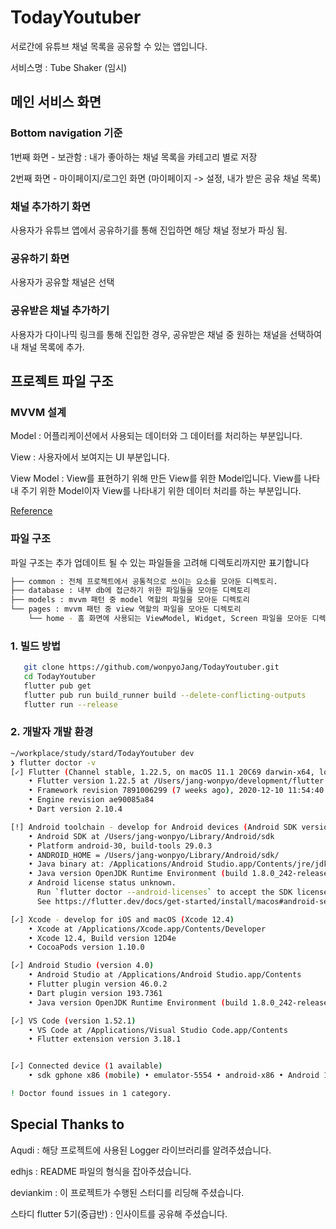 # TodayYoutuber

서로간에 유튜브 채널 목록을 공유할 수 있는 앱입니다.

서비스명 : Tube Shaker (임시)

## 메인 서비스 화면

### Bottom navigation 기준

1번째 화면 - 보관함 : 내가 좋아하는 채널 목록을 카테고리 별로 저장

2번째 화면 - 마이페이지/로그인 화면 (마이페이지 -> 설정, 내가 받은 공유 채널 목록)

### 채널 추가하기 화면

사용자가 유튜브 앱에서 공유하기를 통해 진입하면 해당 채널 정보가 파싱 됨.

### 공유하기 화면

사용자가 공유할 채널은 선택

### 공유받은 채널 추가하기

사용자가 다이나믹 링크를 통해 진입한 경우, 공유받은 채널 중 원하는 채널을 선택하여 내 채널 목록에 추가.

## 프로젝트 파일 구조

### MVVM 설계

Model : 어플리케이션에서 사용되는 데이터와 그 데이터를 처리하는 부분입니다.

View : 사용자에서 보여지는 UI 부분입니다.

View Model : View를 표현하기 위해 만든 View를 위한 Model입니다. View를 나타내 주기 위한 Model이자 View를 나타내기 위한 데이터 처리를 하는 부분입니다.

[Reference](https://beomy.tistory.com/43)

### 파일 구조

파일 구조는 추가 업데이트 될 수 있는 파일들을 고려해 디렉토리까지만 표기합니다

```bash
├── common : 전체 프로젝트에서 공통적으로 쓰이는 요소를 모아둔 디렉토리.
├── database : 내부 db에 접근하기 위한 파일들을 모아둔 디렉토리
├── models : mvvm 패턴 중 model 역할의 파일을 모아둔 디렉토리
└── pages : mvvm 패턴 중 view 역할의 파일을 모아둔 디렉토리
    └── home - 홈 화면에 사용되는 ViewModel, Widget, Screen 파일을 모아둔 디렉토리.
```

### 1. 빌드 방법

```bash
   git clone https://github.com/wonpyoJang/TodayYoutuber.git
   cd TodayYoutuber
   flutter pub get
   flutter pub run build_runner build --delete-conflicting-outputs
   flutter run --release
```

### 2. 개발자 개발 환경

```bash
~/workplace/study/stard/TodayYoutuber dev
❯ flutter doctor -v
[✓] Flutter (Channel stable, 1.22.5, on macOS 11.1 20C69 darwin-x64, locale en-KR)
    • Flutter version 1.22.5 at /Users/jang-wonpyo/development/flutter
    • Framework revision 7891006299 (7 weeks ago), 2020-12-10 11:54:40 -0800
    • Engine revision ae90085a84
    • Dart version 2.10.4

[!] Android toolchain - develop for Android devices (Android SDK version 29.0.3)
    • Android SDK at /Users/jang-wonpyo/Library/Android/sdk
    • Platform android-30, build-tools 29.0.3
    • ANDROID_HOME = /Users/jang-wonpyo/Library/Android/sdk/
    • Java binary at: /Applications/Android Studio.app/Contents/jre/jdk/Contents/Home/bin/java
    • Java version OpenJDK Runtime Environment (build 1.8.0_242-release-1644-b3-6222593)
    ✗ Android license status unknown.
      Run `flutter doctor --android-licenses` to accept the SDK licenses.
      See https://flutter.dev/docs/get-started/install/macos#android-setup for more details.

[✓] Xcode - develop for iOS and macOS (Xcode 12.4)
    • Xcode at /Applications/Xcode.app/Contents/Developer
    • Xcode 12.4, Build version 12D4e
    • CocoaPods version 1.10.0

[✓] Android Studio (version 4.0)
    • Android Studio at /Applications/Android Studio.app/Contents
    • Flutter plugin version 46.0.2
    • Dart plugin version 193.7361
    • Java version OpenJDK Runtime Environment (build 1.8.0_242-release-1644-b3-6222593)

[✓] VS Code (version 1.52.1)
    • VS Code at /Applications/Visual Studio Code.app/Contents
    • Flutter extension version 3.18.1


[✓] Connected device (1 available)
    • sdk gphone x86 (mobile) • emulator-5554 • android-x86 • Android 11 (API 30) (emulator)

! Doctor found issues in 1 category.
```

## Special Thanks to

Aqudi : 해당 프로젝트에 사용된 Logger 라이브러리를 알려주셨습니다.

edhjs : README 파일의 형식을 잡아주셨습니다.

deviankim : 이 프로젝트가 수행된 스터디를 리딩해 주셨습니다.

스타디 flutter 5기(중급반) : 인사이트를 공유해 주셨습니다.
